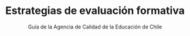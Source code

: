 ---
title: Estrategias de evaluación formativa
url: "recursos-fisica-quimica/formacion-profesorado/master/aprendizaje/estrategias-evaluacion-formativa/"
subtitle: Guía de la Agencia de Calidad de la Educación de Chile
summary: "**Guía** de la **Agencia de Calidad de la Educación de Chile**."
tags:
- evaluación
categories:
weight: 70

image:
  preview_only: true

_build:
  render: never

links:
- icon_pack: fas
  icon:
  name: 📜 Infografía Alex Quigley
  url: estrategias-evaluacion-formativa-infografia.pdf

# Optional external URL for project (replaces project detail page).
external_link: "https://fisiquimicamente.com/recursos-fisica-quimica/formacion-profesorado/master/aprendizaje/estrategias-evaluacion-formativa/estrategias-evaluacion-formativa-chile.pdf"
---